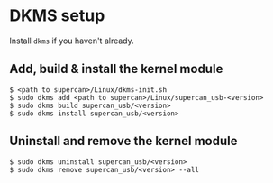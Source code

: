 # DKMS setup

Install `dkms` if you haven't already.

## Add, build & install the kernel module

```
$ <path to supercan>/Linux/dkms-init.sh
$ sudo dkms add <path to supercan>/Linux/supercan_usb-<version>
$ sudo dkms build supercan_usb/<version>
$ sudo dkms install supercan_usb/<version>
```

## Uninstall and remove the kernel module

```
$ sudo dkms uninstall supercan_usb/<version>
$ sudo dkms remove supercan_usb/<version> --all
```

